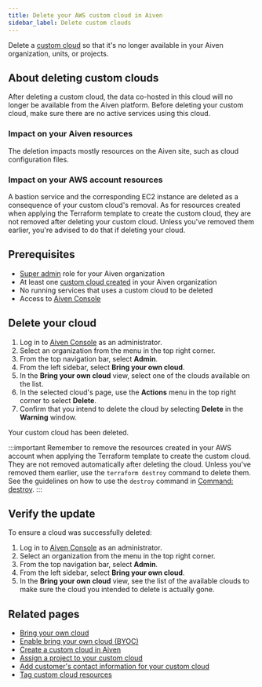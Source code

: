 ```yaml
---
title: Delete your AWS custom cloud in Aiven
sidebar_label: Delete custom clouds
---
```


Delete a [custom cloud](/docs/platform/concepts/byoc) so that it's no longer available in your Aiven organization, units, or projects.

## About deleting custom clouds

After deleting a custom cloud, the data co-hosted in this cloud will no
longer be available from the Aiven platform. Before deleting your custom
cloud, make sure there are no active services using this cloud.

### Impact on your Aiven resources

The deletion impacts mostly resources on the Aiven site, such as cloud
configuration files.

### Impact on your AWS account resources

A bastion service and the corresponding EC2 instance are deleted as a
consequence of your custom cloud's removal. As for resources created
when applying the Terraform template to create the custom cloud, they
are not removed after deleting your custom cloud. Unless you've removed
them earlier, you're advised to do that if deleting your cloud.

## Prerequisites

-   [Super admin](/docs/platform/howto/make-super-admin) role for your Aiven organization
-   At least one
    [custom cloud created](/docs/platform/howto/byoc/create-custom-cloud) in your Aiven organization
-   No running services that uses a custom cloud to be deleted
-   Access to [Aiven Console](https://console.aiven.io/)

## Delete your cloud

1.  Log in to [Aiven Console](https://console.aiven.io/) as an
    administrator.
1.  Select an organization from the menu in the top right corner.
1.  From the top navigation bar, select **Admin**.
1.  From the left sidebar, select **Bring your own cloud**.
1.  In the **Bring your own cloud** view, select one of the clouds
    available on the list.
1.  In the selected cloud's page, use the **Actions** menu in
    the top right corner to select **Delete**.
1.  Confirm that you intend to delete the cloud by selecting **Delete** in the **Warning**
    window.

Your custom cloud has been deleted.

:::important
Remember to remove the resources created in your AWS account when
applying the Terraform template to create the custom cloud. They are not
removed automatically after deleting the cloud. Unless you've removed
them earlier, use the `terraform destroy` command to delete them. See
the guidelines on how to use the `destroy` command in [Command:
destroy](https://developer.hashicorp.com/terraform/cli/commands/destroy).
:::

## Verify the update

To ensure a cloud was successfully deleted:

1.  Log in to [Aiven Console](https://console.aiven.io/) as an
    administrator.
1.  Select an organization from the menu in the top right corner.
1.  From the top navigation bar, select **Admin**.
1.  From the left sidebar, select **Bring your own cloud**.
1.  In the **Bring your own cloud** view, see the list of the available
    clouds to make sure the cloud you intended to delete is actually
    gone.

## Related pages

-   [Bring your own cloud](/docs/platform/concepts/byoc)
-   [Enable bring your own cloud (BYOC)](/docs/platform/howto/byoc/enable-byoc)
-   [Create a custom cloud in Aiven](/docs/platform/howto/byoc/create-custom-cloud)
-   [Assign a project to your custom cloud](/docs/platform/howto/byoc/assign-project-custom-cloud)
-   [Add customer's contact information for your custom cloud](/docs/platform/howto/byoc/add-customer-info-custom-cloud)
-   [Tag custom cloud resources](/docs/platform/howto/byoc/tag-custom-cloud-resources)

